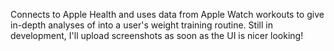 Connects to Apple Health and uses data from Apple Watch workouts to give in-depth analyses of into a user's weight training routine. Still in development, I'll upload screenshots as soon as the UI is nicer looking!
